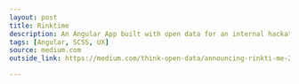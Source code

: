 ```yaml
---
layout: post
title: Rinktime
description: An Angular App built with open data for an internal hackathon.
tags: [Angular, SCSS, UX]
source: medium.com
outside_link: https://medium.com/think-open-data/announcing-rinkti-me-24cd707b3c7d#.5tpqj6dll

---
```

